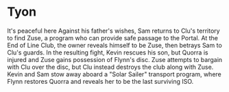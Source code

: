 # Tyon
It's peaceful here 
Against his father's wishes, Sam returns to Clu's territory to find Zuse, a program who can provide safe passage to the Portal. At the End of Line Club, the owner reveals himself to be Zuse, then betrays Sam to Clu's guards. In the resulting fight, Kevin rescues his son, but Quorra is injured and Zuse gains possession of Flynn's disc. Zuse attempts to bargain with Clu over the disc, but Clu instead destroys the club along with Zuse. Kevin and Sam stow away aboard a "Solar Sailer" transport program, where Flynn restores Quorra and reveals her to be the last surviving ISO.
